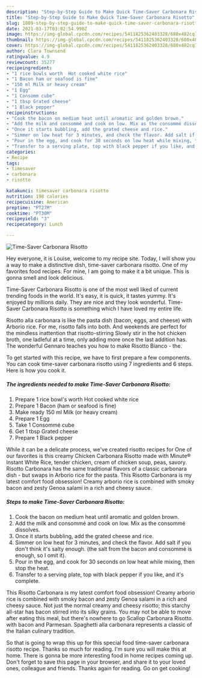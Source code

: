```yaml
---
description: "Step-by-Step Guide to Make Quick Time-Saver Carbonara Risotto"
title: "Step-by-Step Guide to Make Quick Time-Saver Carbonara Risotto"
slug: 1809-step-by-step-guide-to-make-quick-time-saver-carbonara-risotto
date: 2021-03-17T03:02:54.990Z
image: https://img-global.cpcdn.com/recipes/5411825362403328/680x482cq70/time-saver-carbonara-risotto-recipe-main-photo.jpg
thumbnail: https://img-global.cpcdn.com/recipes/5411825362403328/680x482cq70/time-saver-carbonara-risotto-recipe-main-photo.jpg
cover: https://img-global.cpcdn.com/recipes/5411825362403328/680x482cq70/time-saver-carbonara-risotto-recipe-main-photo.jpg
author: Clara Townsend
ratingvalue: 4.9
reviewcount: 35277
recipeingredient:
- "1 rice bowls worth  Hot cooked white rice"
- "1 Bacon ham or seafood is fine"
- "150 ml Milk or heavy cream"
- "1 Egg"
- "1 Consomm cube"
- "1 tbsp Grated cheese"
- "1 Black pepper"
recipeinstructions:
- "Cook the bacon on medium heat until aromatic and golden brown."
- "Add the milk and consommé and cook on low. Mix as the consommé dissolves."
- "Once it starts bubbling, add the grated cheese and rice."
- "Simmer on low heat for 3 minutes, and check the flavor. Add salt if you don&#39;t think it&#39;s salty enough. (the salt from the bacon and consommé is enough, so I omit it)."
- "Pour in the egg, and cook for 30 seconds on low heat while mixing, then stop the heat."
- "Transfer to a serving plate, top with black pepper if you like, and it&#39;s complete."
categories:
- Recipe
tags:
- timesaver
- carbonara
- risotto

katakunci: timesaver carbonara risotto 
nutrition: 198 calories
recipecuisine: American
preptime: "PT27M"
cooktime: "PT30M"
recipeyield: "3"
recipecategory: Lunch

---
```



![Time-Saver Carbonara Risotto](https://img-global.cpcdn.com/recipes/5411825362403328/680x482cq70/time-saver-carbonara-risotto-recipe-main-photo.jpg)

Hey everyone, it is Louise, welcome to my recipe site. Today, I will show you a way to make a distinctive dish, time-saver carbonara risotto. One of my favorites food recipes. For mine, I am going to make it a bit unique. This is gonna smell and look delicious.

Time-Saver Carbonara Risotto is one of the most well liked of current trending foods in the world. It's easy, it is quick, it tastes yummy. It's enjoyed by millions daily. They are nice and they look wonderful. Time-Saver Carbonara Risotto is something which I have loved my entire life.

Risotto alla carbonara is like the pasta dish (bacon, eggs, and cheese) with Arborio rice. For me, risotto falls into both. And weekends are perfect for the mindless inattention that risotto-stirring Slowly stir in the hot chicken broth, one ladleful at a time, only adding more once the last addition has. The wonderful Gennaro teaches you how to make Risotto Bianco - the.


To get started with this recipe, we have to first prepare a few components. You can cook time-saver carbonara risotto using 7 ingredients and 6 steps. Here is how you cook it.

<!--inarticleads1-->

##### The ingredients needed to make Time-Saver Carbonara Risotto:

1. Prepare 1 rice bowl&#39;s worth  Hot cooked white rice
1. Prepare 1 Bacon (ham or seafood is fine)
1. Make ready 150 ml Milk (or heavy cream)
1. Prepare 1 Egg
1. Take 1 Consommé cube
1. Get 1 tbsp Grated cheese
1. Prepare 1 Black pepper


While it can be a delicate process, we&#39;ve created risotto recipes for One of our favorites is this creamy Chicken Carbonara Risotto made with Minute® Instant White Rice, tender chicken, cream of chicken soup, peas, savory. Risotto Carbonara has the same traditional flavors of a classic carbonara dish - but swaps in Arborio rice for the pasta. This Risotto Carbonara is my latest comfort food obsession! Creamy arborio rice is combined with smoky bacon and zesty Genoa salami in a rich and cheesy sauce. 

<!--inarticleads2-->

##### Steps to make Time-Saver Carbonara Risotto:

1. Cook the bacon on medium heat until aromatic and golden brown.
1. Add the milk and consommé and cook on low. Mix as the consommé dissolves.
1. Once it starts bubbling, add the grated cheese and rice.
1. Simmer on low heat for 3 minutes, and check the flavor. Add salt if you don&#39;t think it&#39;s salty enough. (the salt from the bacon and consommé is enough, so I omit it).
1. Pour in the egg, and cook for 30 seconds on low heat while mixing, then stop the heat.
1. Transfer to a serving plate, top with black pepper if you like, and it&#39;s complete.


This Risotto Carbonara is my latest comfort food obsession! Creamy arborio rice is combined with smoky bacon and zesty Genoa salami in a rich and cheesy sauce. Not just the normal creamy and cheesy risotto; this starchy all-star has bacon stirred into its silky grains. You may not be able to move after eating this meal, but there&#39;s nowhere to go Scallop Carbonara Risotto. with bacon and Parmesan. Spaghetti alla carbonara represents a classic of the Italian culinary tradition. 

So that is going to wrap this up for this special food time-saver carbonara risotto recipe. Thanks so much for reading. I'm sure you will make this at home. There is gonna be more interesting food in home recipes coming up. Don't forget to save this page in your browser, and share it to your loved ones, colleague and friends. Thanks again for reading. Go on get cooking!
